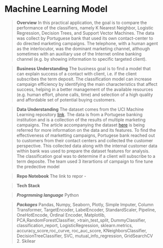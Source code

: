 # Machine Learning Model

> **Overview** 
In this practical application, the goal is to compare the performance of the classifiers, namely K Nearest Neighbor, Logistic Regression, Decision Trees, and Support Vector Machines. The data was collect by Portuguese bank that used its own contact-center to do directed marketing campaigns. The telephone, with a human agent as the interlocutor, was the dominant marketing channel, although sometimes with an auxiliary use of the Internet online banking channel (e.g. by showing information to specific targeted client).

> **Business Understanding**
The business goal is to find a model that can explain success of a contact with client, i.e. if the client subscribes the term deposit. The classification model can increase campaign efficiency by identifying the main characteristics that affect success, helping in a better management of the available resources (e.g. human effort, phone calls, time) and selection of a high quality and affordable set of potential buying customers. 

> **Data Understanding** 
The dataset comes from the UCI Machine Learning repository [link](https://archive.ics.uci.edu/ml/datasets/bank+marketing). The data is from a Portugese banking institution and is a collection of the results of multiple marketing campaigns. The article accompanying the dataset [here](CRISP-DM-BANK.pdf) is being referred for more information on the data and its features.
> To find the effectiveness of marketting campaigns, Portugese bank reached out to customers from their contact centers and collected the customer perspective. This collected data along with the internal customer data within bank was used to prepare the dataset features for analysis. The classification goal was to determine if a client will subscribe to a term deposite. The team used 3 iterartions of campaign to fine tune the predective model

> **Repo Notebook**
The link to repor - 

> **Tech Stack**

  > ***Progrmming language***  Python

  > ***Packages***
  >  Pandas, Numpy, Seaborn, Plotly, Simple Imputer, Column Transformer, TargetEncoder, LabelEncoder, StandardScaler, Pipeline, OneHotEncode, Ordinal Encoder, Matplotlib, PCA,RandomForestClassifier,
              >train_test_split, DummyClassifier, classification_report, LogisticRegression, sklearn.metrics, accuracy_score,roc_curve, roc_auc_score, KNeighborsClassifier, DecisionTreeClassifier, SVC, mutual_info_regression, GridSearchCV         
  >2. Skilear
   




